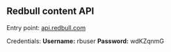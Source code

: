 ## Redbull content API

Entry point: [api.redbull.com](http://api.redbull.com)

Credentials: 
__Username:__ rbuser
__Password:__ wdKZqnmG